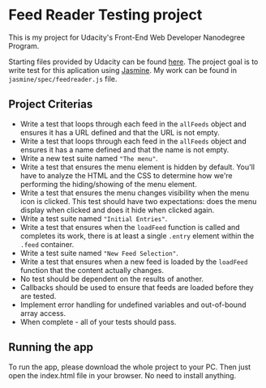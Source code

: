 # Feed Reader Testing project
This is my project for Udacity's Front-End Web Developer Nanodegree Program.

Starting files provided by Udacity can be found [here](https://github.com/udacity/frontend-nanodegree-feedreader).
The project goal is to write test for this aplication using [Jasmine](https://jasmine.github.io/).
My work can be found in `jasmine/spec/feedreader.js` file.

## Project Criterias
* Write a test that loops through each feed in the `allFeeds` object and ensures it has a URL defined and that the URL is not empty.
* Write a test that loops through each feed in the `allFeeds` object and ensures it has a name defined and that the name is not empty.
* Write a new test suite named `"The menu"`.
* Write a test that ensures the menu element is hidden by default. You'll have to analyze the HTML and the CSS to determine how we're performing the hiding/showing of the menu element.
* Write a test that ensures the menu changes visibility when the menu icon is clicked. This test should have two expectations: does the menu display when clicked and does it hide when clicked again.
* Write a test suite named `"Initial Entries"`.
* Write a test that ensures when the `loadFeed` function is called and completes its work, there is at least a single `.entry` element within the `.feed` container.
* Write a test suite named `"New Feed Selection"`.
* Write a test that ensures when a new feed is loaded by the `loadFeed` function that the content actually changes.
* No test should be dependent on the results of another.
* Callbacks should be used to ensure that feeds are loaded before they are tested.
* Implement error handling for undefined variables and out-of-bound array access.
* When complete - all of your tests should pass.

## Running the app
To run the app, please download the whole project to your PC.
Then just open the index.html file in your browser.
No need to install anything.
